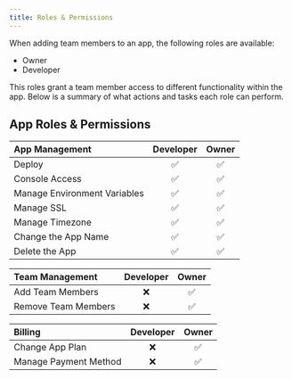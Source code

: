 ```yaml
---
title: Roles & Permissions
---
```


When adding team members to an app, the following roles are available:

- Owner
- Developer

This roles grant a team member access to different functionality within the app. Below is a summary of what actions and tasks each role can perform.

## App Roles & Permissions

| App Management               | Developer | Owner    |
|:-----------------------------|:---------:|:--------:|
| Deploy                       | &#9989;   | &#9989;  |
| Console Access               | &#9989;   | &#9989;  |
| Manage Environment Variables | &#9989;   | &#9989;  |
| Manage SSL                   | &#9989;   | &#9989;  |
| Manage Timezone              | &#9989;   | &#9989;  |
| Change the App Name          | &#9989;   | &#9989;  |
| Delete the App               | &#9989;   | &#9989;  |

| Team Management              | Developer | Owner    |
|:-----------------------------|:---------:|:--------:|
| Add Team Members             | &#10060;  | &#9989;  |
| Remove Team Members          | &#10060;  | &#9989;  |

| Billing                      | Developer | Owner    |
|:-----------------------------|:---------:|:--------:|
| Change App Plan              | &#10060;  | &#9989;  |
| Manage Payment Method        | &#10060;  | &#9989;  |
